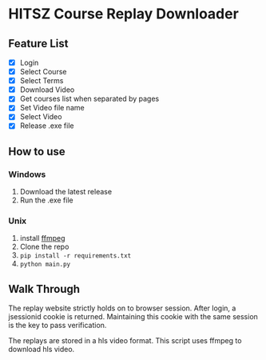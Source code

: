 # HITSZ Course Replay Downloader

## Feature List

- [x] Login
- [x] Select Course
- [x] Select Terms
- [x] Download Video
- [x] Get courses list when separated by pages
- [x] Set Video file name
- [x] Select Video
- [x] Release .exe file

## How to use

### Windows

1. Download the latest release
2. Run the .exe file

### Unix

1. install [ffmpeg](https://ffmpeg.org/)
2. Clone the repo
3. `pip install -r requirements.txt`
4. `python main.py`

## Walk Through

The replay website strictly holds on to browser session. After login, a jsessionid cookie is returned. Maintaining this cookie with the same session is the key to pass verification.

The replays are stored in a hls video format. This script uses ffmpeg to download hls video.

